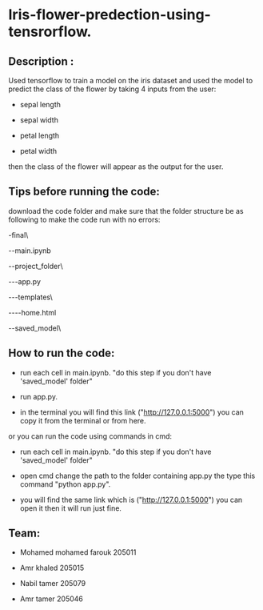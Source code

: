 # Iris-flower-predection-using-tensrorflow.


## Description :

Used tensorflow to train a model on the iris dataset and used the model to predict the class of the flower by taking 4 inputs from the user:

* sepal length           

* sepal width

* petal length

* petal width

then the class of the flower will appear as the output for the user.

## Tips before running the code:

download the code folder and make sure that the folder structure be as following to make the code run with no errors:


-final\

  --main.ipynb
  
  --project_folder\
  
  ---app.py
  
  ---templates\  
  
  ----home.html   
  
  --saved_model\
  

## How to run the code:

* run each cell in main.ipynb. "do this step if you don't have 'saved_model' folder"

* run app.py.

* in the terminal you will find this link ("http://127.0.0.1:5000") you can copy it from the terminal or from here.


or you can run the code using commands in cmd:

* run each cell in main.ipynb. "do this step if you don't have 'saved_model' folder"

* open cmd change the path to the folder containing app.py the type this command "python app.py".

* you will find the same link which is ("http://127.0.0.1:5000") you can open it then it will run just fine.


## Team:

* Mohamed mohamed farouk 205011

* Amr khaled 205015

* Nabil tamer 205079

* Amr tamer 205046
